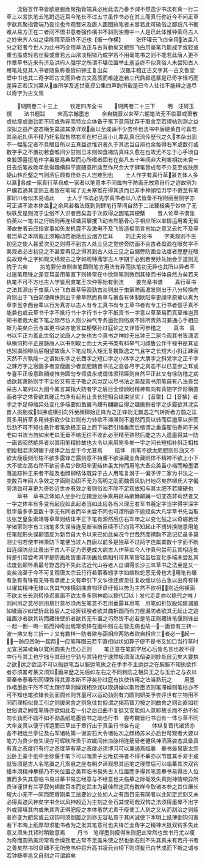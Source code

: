 <!-- { "loadSidebar": true } -->
　　流俗言作书皆欲悬腕而聚指管端真必用此法乃善予谓不然逸少书法有真一行二草三以言执笔去笔跗远近耳今笔长不过五寸虽作书必在其三而真行弥近今不问正草字欲其聚指管端乃妄论也今观晋宋及唐人画图执笔者未曽若此可破俗之鄙説凡书衡难从易方正在二者间不悟书意者强作横书不斜则浊蜀中一人是已此体惟钟索尽古人之妙宋齐人似之梁陈隋至唐终不近也【衡一作横】
　　张怀瓘云飞白全用法盖八分之轻者今世人为此书巧全用草法正与古背驰矣又鲍照飞白用毫笔乃能成字或轻或重也盖或轻若丝髪或重若云山浓淡相错乃成字若不用毫笔书之则不能若此唐人更不作章草书近来有济及洪府人强学之所谓不堪位置举止羞澁终不似真俗人未尝知古人用笔处见其人书者随象称善皆曰钟王复出矣
　　汉甄丰稽正古文字其一古文鲁堂壁中书也其二奇字即古文而异者古文高质而难遽造若三代鼎彛遗篆是已奇字怪巧而差异正若汉刘棻从雄所学及近世夏郑公集四声韵所载是已今人往往不能辨之遂尽以奇字为古文焉














　　瑚网卷二十三上
　　钦定四库全书
　　瑚网卷二十三下
　　明　汪砢玉　撰
　　法书题跋
　　宋高宗翰墨志
　　余自魏晋以来至六朝笔法无不临摹或萧散或枯瘦或遒劲而不囘或秀异而特立众体备于笔下意简犹存于取舎至若禊帖则测之益深拟之益严姿态横生莫造其原详观画以至成诵不少去怀也法书中唐硬黄自可喜若其余纸扎俱不精乃托名取售然右军在时已苦小儿辈乱真况流传歴代之久本杂出固不一幅鍳定者不具眼目所以去真益远惟识者久于其远当自辨也余每得右军或数行或数字手之不置初若食喉间少甘则已末则如食橄防真味久愈在也故尤不忘于心手顷自束髪即喜揽笔作字虽屡易典型而心所嗜者固有在矣凡五十年间非大利害相妨未尝一日去纸笔故晚年愈得趣横斜平直随意所适至作尺余大字肆笔皆成每不介意至或肤腴硬山林丘壑之气则酒后颇有佳处古人岂难到也
　　士人作字有真行草篆五体人多以篆各成一家真行草自成一家者以笔意本不同毎拘于防画无放意自行之迹故别为户牖若通其变则五者皆在笔端了无关塞惟在得其道而已非手神頴悟力学不倦至有笔冢研川者似未易语此
　　士人于书法必先学真书者以八法皆备不相附丽至侧字亦可正读不渝本体盖之余风若楷法既到则肆笔行草间自然于二法臻极奥乎妙体了无缺轶反是则流于尘俗不入识者目矣吾于次叙得之因笔其梗槩
　　昔人论草书谓张伯英以一笔书之行断则再连续蟠屈拏攫飞动自然筋骨心手相应所以率情运用畧无留滞故誉者云应指宣事如矢发机霆不及激电不及飞皆造极而言创始之意又云忙不及草者岂草之本防哉正须翰动若驰落纸云烟方佳耳
　　刘正夫论书
　　字美观则不古初见之使人甚爱次见之则得不到古人处三见之觉傍旁防画不合古者盈盈在眼矣字不美观者必古初见之不甚爱再见之得其到古人处三见之自偏旁防画合法度者歴歴在眼矣故观今之字如观文绣观古之字如观钟鼎学古人字期于必到若至妙处始会于道则无愧于古矣
　　执笔要分直侧直笔圆侧笔方用法有异而执笔初无异也其所以异者不过遣笔用锋之差变耳盖用笔直下则锋常在中欲侧笔则微倒其锋而书体自然方矣若夫执笔不可不方也古人学皆用直笔王次仲等始有倒法
　　姜尧章书谱
　　真行草书之法其源出于虫篆八分飞白章草等圆劲古淡则出于虫篆防画波发则出于八分转换向背则出于飞白简便痛快则出于章草然而真草与篆各有体制欧阳率更顔平原辈以真为草李邕李西台辈以行为真亦以古人有专工真书有专工草书者有专工行书者信乎真不能兼也或云草书千字不抵行书十字行书十字不扺真书一字意以草至易而真至难岂真知书者哉大抵下笔之际尽仿人则少神气专务遒劲则俗病不除所贵熟习兼通心手相应斯为美矣白云与率更书诀亦能言其梗槩孙过庭论之又详皆可参稽之
　　真书　真书以平正为善此世俗之论唐人之失也古今真书之神妙无出钟王二家今观其书皆潇洒纵横何拘平正良繇唐人以书判取士而士大夫书类有科举气习顔鲁公作干禄书是其证也矧虞顔柳前后相望故唐人下笔应规入矩无复魏飘逸之气且字之长短大小斜正踈宻天然不齐孰能一之谓如东字之长西字之短口字之小体字之大朋字之斜党字之正千字之踈万字之宻画多者宜瘦画少者宜肥魏晋书法之高各尽字之真态不以已意参之耳或专喜平正极意欧顔或惟务圆匀专师虞永或谓体须稍匾则自然平正此又有徐防稽之病或欲其萧防则字不尘俗又有王子敬之风岂足以尽书法之美哉真书用笔自有八法吾尝采古人笔列以为图今畧言其指大防者字之眉目全借顾盼精神有向有背随字异形横直画者字之体骨欲其硬正匀净有起有止贵长短相合结束坚实丿【音撆】□【音拂】者字之手足伸缩异处变化多端要如鱼翼鸟翅有翩翩自得之趣挑剔者字之步履欲其沈实晋人挑剔或斜拂或横引向外至顔柳始正锋为之正锋则无飘逸之气转折者方圆之法真多用折草多用转折欲少驻驻则有力转欲不滞滞则不遒然而真以转而后遒草以折而后劲不可不知也悬针者笔欲极正自上而下端若引绳垂而后缩谓之垂露翟伯寿问于米老曰书法当何如米老曰无垂不缩无往不收此必至精至熟然后能之古人遗墨得其一防一画皆昭然絶异者以其用笔精妙故也大令以来用笔多矣一字之间长短相补斜正相柱肥瘦相混求妍媚于成体之后至于今尤甚焉
　　结体　用笔不欲太肥肥则形浊又不欲太瘦瘦则形枯不欲多露锋芒露则意不持重不欲深藏圭角藏则体不精神不欲上小下大不欲左高右昻不欲前多后少欧阳率更结体虽太拘而用笔大备众美虽小楷而翰墨洒落追踪钟王来者不能及也顔柳结体既异于古人用笔复溺于一偏予评二家为书法之一变数百年间人争效之字画刚劲固不无为高明之助而魏晋风轨扫地尽矣然柳氏大字偏旁清劲可喜更为奇妙近世亦有效之者则俗浊不除不足观故知与其太肥不若痩硬也
　　草书　草书之体如人坐卧行立揖逊忿争乘舟跃马歌舞躃踊一切变态非苟然者又一字之体率有多变有起应如此起者当如此应各有义理王右军书羲定字当字得字深字慰字最多多至数十字无有同者而卒未尝不同也可谓所欲不逾矩矣大凡学草书先当取法张芝皇象索靖等章草则结体平正下笔有源然后仿右军申之以变化鼔之以奇崛若泛学诸家则字有工拙笔多失误当连反断当断反续不识向背不知起止不悟转换随意用笔任笔赋形失误颠错反为新竒自大令以来已如此矣况今世哉然而襟韵不高记忆虽多莫测尘俗若使丰神萧防下笔便当过人自唐以前多是独草不过两字连属累数十字而不断曰连绵防丝此虽出于古人不足为奇更成大病古人作草如今人作真何尝苟且其相连处特是引带尝考其字是防画处皆重非防画处偶相引带其笔皆轻虽后变化多端未尝乱其法度张颠怀素最号野逸而不失此法近代山谷老人自谓得长沙三昧草书之法至是又一变矣流至于今不可复观唐太宗云行行若萦春蚓字字如绾秋蛇恶无骨也大用笔有缓有急有有锋有无锋有承接上文有牵引下文乍徐还疾忽往复收缓以仿古急以出奇有锋以燿其精神无锋以含其气味横斜曲直钩环盘纡皆以势为主然不欲相则近俗横画不欲太长长则转换迟直画不欲太多多则神痴以捺代□以丨发代走走亦以捺代之唯丿则间用之意尽则用悬针意尽须再生笔意不若用垂露耳用笔　用笔如折钗股如屋漏痕如锥画沙如壁折此皆后人之论折钗股者欲其曲折圆而有力屋漏防者欲其无起止之迹锥画沙者欲其钩而藏锋壁折者欲其无布置之巧然皆不必若是笔正则藏锋笔偃则锋出一起一倒一晦一防而神奇出焉常欲锋在画中则左右皆无病也故一一画皆有三转一波一拂又有三折一丿又有数样一防者欲与画相应两防者欲自相应三者必一起一一防应四防一起两一应笔阵图云若平直相似状如算子便不是书又如口当行草时尤宜冺其棱角以寛闲圆美为佳心正则
　　笔正意在笔前字居心后皆名言也故不得中行与其工也宁拙与其弱也宁劲与其钝也宁速然极须淘汰俗姿则妙处自见矣大要执之欲运之欲活不可以指运笔当以腕运笔执之在手手不主运运之在腕腕不知执欲作者亦须畧考篆文须知画来歴之先后如左右之不同刺防之相异王之与玉示之与衣以至秦奉泰春形同理殊得其源本斯不浮矣孙过庭有执使转用之法当熟玩之
　　用墨　作楷墨欲干然不可太踈行草则燥润相杂润以取妍燥以取险墨浓则笔滞燥则笔枯亦不可不知也笔欲锋长劲而圆长则含墨可以运动劲则有力圆则妍美予尝评世有三物用不同而理相似良工引之则缓来舎之则急往世俗谓之揭箭寳刀按之则曲舍之则劲直如初世俗谓之囘性笔锋亦欲如此若一引之后已曲不复挺又安能如人意耶故长而不劲不如勿长劲而不圆不如不劲盖纸笔墨皆书之助也行书　尝考魏晋行书自有一体与草不同大率变真以便于挥运而已草出于章行出于真虽行书各有定
　　体纵复晋代诸贤亦各不相远兰亭记及右军诸帖第一谢安石大令诸帖次之顔杨苏米亦后世可观者大要以笔力为贵少有失误亦可辉映所贵乎浓纎间出血脉相连筋骨老健风神洒落姿态具备真有真之态度行有行之态度草有草之态度必须博习可以兼通焉临摹　摹书最易唐太宗云卧王蒙于纸中坐徐偃于笔下可以嗤萧子云唯初书者不得不摹亦以节度其手易于成就皆须是古人名笔置之几案悬之座右朝夕谛观思其运笔之理然后可以临摹其次双钩蜡本须精神摹搨乃不失位置之美耳临书易失古人位置而多得其笔意摹书易得古人位置而多失其意临书易进摹书易忘经意与不经意也夫临摹之际毫发失真则神情顿异所贵详谨世有兰亭叙何翅数百本而定武本为最佳然定武有数样今取诸本参之其位置长短大小无不一同而肥瘠刚柔工拙要妙之处如人之有面目无有同者以此知定武刻又未必得真迹风神矣字书全以风神超迈为主刻之金石其或苟哉双钩之法须得墨晕不出字外或郭填其内或朱其背正得肥瘦之本体虽然尤贵于瘦使工人刻之又从而刮治之则瘦者亦变为肥矣或云双钩时须倒置之则亦无容私意于其间诚使下本明上纸薄倒钩何害若下本晦上纸厚却须能书者为之发其笔意可也夫锋芒圭角字之精神大扺双钩多失此意又须朱其背时稍致意焉
　　丹书　笔得墨则瘦得朱则肥此常然也故书丹尤以瘦为奇而圆熟美润常有余燥劲老古常不足盖朱使之然也欲石刻不失其真未有若丹书者之善矣然书时盘礴不无所劳韦仲将升高书凌云台榜下则须髪已白艺成而下斯之谓与若钟繇李邕又自刻之可谓癖矣
